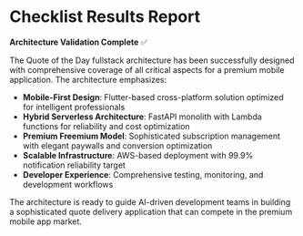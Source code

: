 # Checklist Results Report

**Architecture Validation Complete** ✅

The Quote of the Day fullstack architecture has been successfully designed with comprehensive coverage of all critical aspects for a premium mobile application. The architecture emphasizes:

- **Mobile-First Design**: Flutter-based cross-platform solution optimized for intelligent professionals
- **Hybrid Serverless Architecture**: FastAPI monolith with Lambda functions for reliability and cost optimization
- **Premium Freemium Model**: Sophisticated subscription management with elegant paywalls and conversion optimization
- **Scalable Infrastructure**: AWS-based deployment with 99.9% notification reliability target
- **Developer Experience**: Comprehensive testing, monitoring, and development workflows

The architecture is ready to guide AI-driven development teams in building a sophisticated quote delivery application that can compete in the premium mobile app market.
